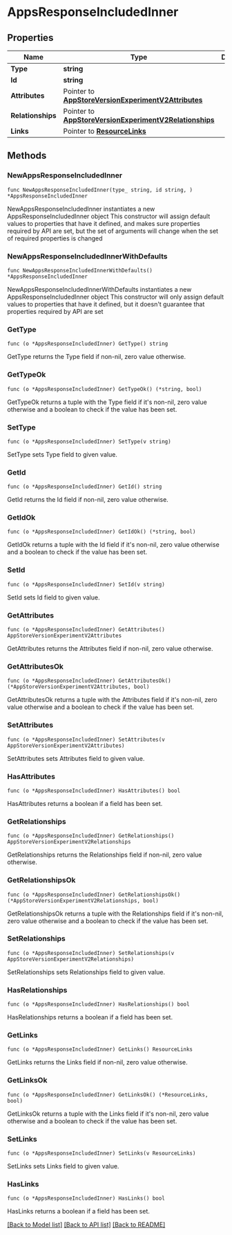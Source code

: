 # AppsResponseIncludedInner

## Properties

Name | Type | Description | Notes
------------ | ------------- | ------------- | -------------
**Type** | **string** |  | 
**Id** | **string** |  | 
**Attributes** | Pointer to [**AppStoreVersionExperimentV2Attributes**](AppStoreVersionExperimentV2Attributes.md) |  | [optional] 
**Relationships** | Pointer to [**AppStoreVersionExperimentV2Relationships**](AppStoreVersionExperimentV2Relationships.md) |  | [optional] 
**Links** | Pointer to [**ResourceLinks**](ResourceLinks.md) |  | [optional] 

## Methods

### NewAppsResponseIncludedInner

`func NewAppsResponseIncludedInner(type_ string, id string, ) *AppsResponseIncludedInner`

NewAppsResponseIncludedInner instantiates a new AppsResponseIncludedInner object
This constructor will assign default values to properties that have it defined,
and makes sure properties required by API are set, but the set of arguments
will change when the set of required properties is changed

### NewAppsResponseIncludedInnerWithDefaults

`func NewAppsResponseIncludedInnerWithDefaults() *AppsResponseIncludedInner`

NewAppsResponseIncludedInnerWithDefaults instantiates a new AppsResponseIncludedInner object
This constructor will only assign default values to properties that have it defined,
but it doesn't guarantee that properties required by API are set

### GetType

`func (o *AppsResponseIncludedInner) GetType() string`

GetType returns the Type field if non-nil, zero value otherwise.

### GetTypeOk

`func (o *AppsResponseIncludedInner) GetTypeOk() (*string, bool)`

GetTypeOk returns a tuple with the Type field if it's non-nil, zero value otherwise
and a boolean to check if the value has been set.

### SetType

`func (o *AppsResponseIncludedInner) SetType(v string)`

SetType sets Type field to given value.


### GetId

`func (o *AppsResponseIncludedInner) GetId() string`

GetId returns the Id field if non-nil, zero value otherwise.

### GetIdOk

`func (o *AppsResponseIncludedInner) GetIdOk() (*string, bool)`

GetIdOk returns a tuple with the Id field if it's non-nil, zero value otherwise
and a boolean to check if the value has been set.

### SetId

`func (o *AppsResponseIncludedInner) SetId(v string)`

SetId sets Id field to given value.


### GetAttributes

`func (o *AppsResponseIncludedInner) GetAttributes() AppStoreVersionExperimentV2Attributes`

GetAttributes returns the Attributes field if non-nil, zero value otherwise.

### GetAttributesOk

`func (o *AppsResponseIncludedInner) GetAttributesOk() (*AppStoreVersionExperimentV2Attributes, bool)`

GetAttributesOk returns a tuple with the Attributes field if it's non-nil, zero value otherwise
and a boolean to check if the value has been set.

### SetAttributes

`func (o *AppsResponseIncludedInner) SetAttributes(v AppStoreVersionExperimentV2Attributes)`

SetAttributes sets Attributes field to given value.

### HasAttributes

`func (o *AppsResponseIncludedInner) HasAttributes() bool`

HasAttributes returns a boolean if a field has been set.

### GetRelationships

`func (o *AppsResponseIncludedInner) GetRelationships() AppStoreVersionExperimentV2Relationships`

GetRelationships returns the Relationships field if non-nil, zero value otherwise.

### GetRelationshipsOk

`func (o *AppsResponseIncludedInner) GetRelationshipsOk() (*AppStoreVersionExperimentV2Relationships, bool)`

GetRelationshipsOk returns a tuple with the Relationships field if it's non-nil, zero value otherwise
and a boolean to check if the value has been set.

### SetRelationships

`func (o *AppsResponseIncludedInner) SetRelationships(v AppStoreVersionExperimentV2Relationships)`

SetRelationships sets Relationships field to given value.

### HasRelationships

`func (o *AppsResponseIncludedInner) HasRelationships() bool`

HasRelationships returns a boolean if a field has been set.

### GetLinks

`func (o *AppsResponseIncludedInner) GetLinks() ResourceLinks`

GetLinks returns the Links field if non-nil, zero value otherwise.

### GetLinksOk

`func (o *AppsResponseIncludedInner) GetLinksOk() (*ResourceLinks, bool)`

GetLinksOk returns a tuple with the Links field if it's non-nil, zero value otherwise
and a boolean to check if the value has been set.

### SetLinks

`func (o *AppsResponseIncludedInner) SetLinks(v ResourceLinks)`

SetLinks sets Links field to given value.

### HasLinks

`func (o *AppsResponseIncludedInner) HasLinks() bool`

HasLinks returns a boolean if a field has been set.


[[Back to Model list]](../README.md#documentation-for-models) [[Back to API list]](../README.md#documentation-for-api-endpoints) [[Back to README]](../README.md)


